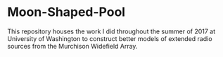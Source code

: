 # Moon-Shaped-Pool

This repository houses the work I did throughout the summer of 2017 at University of Washington to construct better models of extended radio sources from the Murchison Widefield Array.
